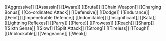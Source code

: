 [[Aggressive]]
[[Assassin]]
[[Aware]]
[[Brutal]]
[[Chain Weapon]]
[[Charging Bonus]]
[[Co-ordinated Attack]]
[[Defensive]]
[[Dodge]]
[[Endurance]]
[[Feint]]
[[Impenetrable Defence]]
[[Indomitable]]
[[Insignificant]]
[[Kata]]
[[Lightning Reflexes]]
[[Parry]]
[[Pierce]]
[[Prowess]]
[[Reach]]
[[Sharp]]
[[Sixth Sense]]
[[Slow]]
[[Split Attack]]
[[Strong]]
[[Tireless]]
[[Tough]]
[[Unblockable]]
[[Vengeance]]
[[Weak]]